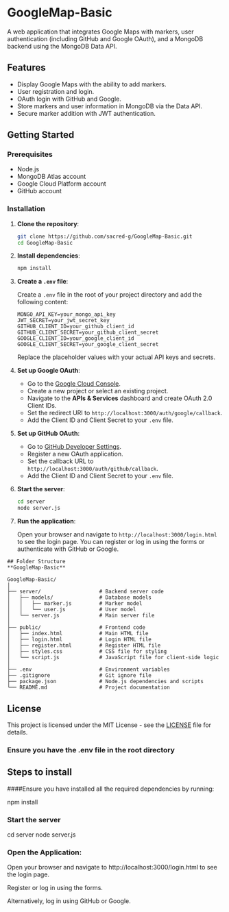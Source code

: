 # GoogleMap-Basic

A web application that integrates Google Maps with markers, user authentication (including GitHub and Google OAuth), and a MongoDB backend using the MongoDB Data API.

## Features

- Display Google Maps with the ability to add markers.
- User registration and login.
- OAuth login with GitHub and Google.
- Store markers and user information in MongoDB via the Data API.
- Secure marker addition with JWT authentication.

## Getting Started

### Prerequisites

- Node.js
- MongoDB Atlas account
- Google Cloud Platform account
- GitHub account

### Installation

1. **Clone the repository**:

    ```bash
    git clone https://github.com/sacred-g/GoogleMap-Basic.git
    cd GoogleMap-Basic
    ```

2. **Install dependencies**:

    ```bash
    npm install
    ```

3. **Create a `.env` file**:

    Create a `.env` file in the root of your project directory and add the following content:

    ```plaintext
    MONGO_API_KEY=your_mongo_api_key
    JWT_SECRET=your_jwt_secret_key
    GITHUB_CLIENT_ID=your_github_client_id
    GITHUB_CLIENT_SECRET=your_github_client_secret
    GOOGLE_CLIENT_ID=your_google_client_id
    GOOGLE_CLIENT_SECRET=your_google_client_secret
    ```

    Replace the placeholder values with your actual API keys and secrets.

4. **Set up Google OAuth**:

    - Go to the [Google Cloud Console](https://console.cloud.google.com/).
    - Create a new project or select an existing project.
    - Navigate to the **APIs & Services** dashboard and create OAuth 2.0 Client IDs.
    - Set the redirect URI to `http://localhost:3000/auth/google/callback`.
    - Add the Client ID and Client Secret to your `.env` file.

5. **Set up GitHub OAuth**:

    - Go to [GitHub Developer Settings](https://github.com/settings/developers).
    - Register a new OAuth application.
    - Set the callback URL to `http://localhost:3000/auth/github/callback`.
    - Add the Client ID and Client Secret to your `.env` file.

6. **Start the server**:

    ```bash
    cd server
    node server.js
    ```

7. **Run the application**:

    Open your browser and navigate to `http://localhost:3000/login.html` to see the login page. You can register or log in using the forms or authenticate with GitHub or Google.
```
## Folder Structure 
**GoogleMap-Basic**

GoogleMap-Basic/
│
├── server/                   # Backend server code
│   ├── models/               # Database models
│   │   ├── marker.js         # Marker model
│   │   └── user.js           # User model
│   └── server.js             # Main server file
│
├── public/                   # Frontend code
│   ├── index.html            # Main HTML file
│   ├── login.html            # Login HTML file
│   ├── register.html         # Register HTML file
│   ├── styles.css            # CSS file for styling
│   └── script.js             # JavaScript file for client-side logic
│
├── .env                      # Environment variables
├── .gitignore                # Git ignore file
├── package.json              # Node.js dependencies and scripts
└── README.md                 # Project documentation

```


## License

This project is licensed under the MIT License - see the [LICENSE](LICENSE) file for details.

### Ensure you have the .env file in the root directory

## Steps to install
####Ensure you have installed all the required dependencies by running:

npm install

### Start the server
cd server
node server.js


### Open the Application:

Open your browser and navigate to http://localhost:3000/login.html to see the login page.

Register or log in using the forms.

Alternatively, log in using GitHub or Google.
